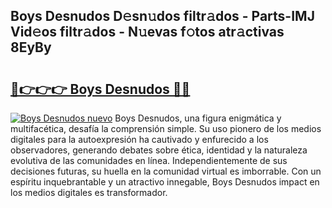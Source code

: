 ## Boys Desnudos D𝚎sn𝚞dos filtr𝚊dos - Parts-IMJ Vid𝚎os filtr𝚊dos - N𝚞evas f𝚘tos atr𝚊ctivas 8EyBy

# <h2><a href="http://mb3pgxz.tromn.icu/?c=Boys+Desnudos">🔗👉👉👉 Boys Desnudos 🔗🔗</a></h2>

[![Boys Desnudos nuevo](https://i.imgur.com/pEAQMta.gif)](http://mb3pgxz.tromn.icu/?c=Boys+Desnudos)
Boys Desnudos, una figura enigmática y multifacética, desafía la comprensión simple. Su uso pionero de los medios digitales para la autoexpresión ha cautivado y enfurecido a los observadores, generando debates sobre ética, identidad y la naturaleza evolutiva de las comunidades en línea. Independientemente de sus decisiones futuras, su huella en la comunidad virtual es imborrable. Con un espíritu inquebrantable y un atractivo innegable, Boys Desnudos impact en los medios digitales es transformador.
